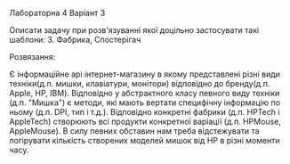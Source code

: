 Лабораторна 4
Варіант 3

Описати задачу при розв'язуванні  якої доцільно застосувати такі шаблони:
3. Фабрика, Спостерігач

Розвязання:

Є інформаційне api інтернет-магазину в якому представлені різні види техніки(д.п. мишки, клавіатури, монітори) відповідно до бренду(д.п. Apple, HP, IBM). Відповідно у абстрактного класу певного виду техніки (д.п. "Мишка") є методи, які мають вертати специфічну інформацію по ньому (д.п. DPI, тип і т.д.). Відповідно конкретні фабрики (д.п. HPTech і AppleTech) створюють всі продукти конкретної варіації (д.п. HPMouse, AppleMouse). В силу певних обставин нам треба відстежувати та логірувати кількість створених моделей мишок від HP в різні моменти часу.